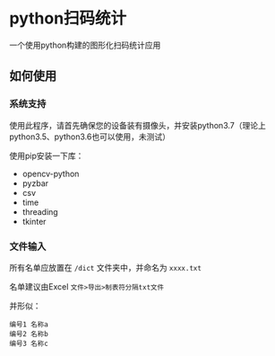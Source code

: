 # python扫码统计
一个使用python构建的图形化扫码统计应用

## 如何使用

### 系统支持

使用此程序，请首先确保您的设备装有摄像头，并安装python3.7（理论上python3.5、python3.6也可以使用，未测试）

使用pip安装一下库：

- opencv-python
- pyzbar
- csv
- time
- threading
- tkinter

### 文件输入

所有名单应放置在 `/dict` 文件夹中，并命名为 `xxxx.txt`

名单建议由Excel `文件>导出>制表符分隔txt文件`

并形似：
``` 
编号1 名称a
编号2 名称b
编号3 名称c
```

## 
